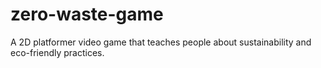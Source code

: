 # zero-waste-game
A 2D platformer video game that teaches people about sustainability and eco-friendly practices.
